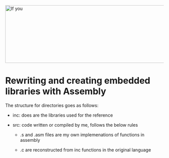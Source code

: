 <img width="1091" height="183" alt="If you" src="https://github.com/user-attachments/assets/6592337f-c342-47f4-9e86-6040024f0880" />
<h1>Rewriting and creating embedded libraries with Assembly</h1>
The structure for directories goes as follows:

* inc: does are the libraries used for the reference

* src: code written or compiled by me, follows the below rules

  * .s and .asm files are my own implemenations of functions in assembly

  * .c are reconstructed from inc functions in the original language

